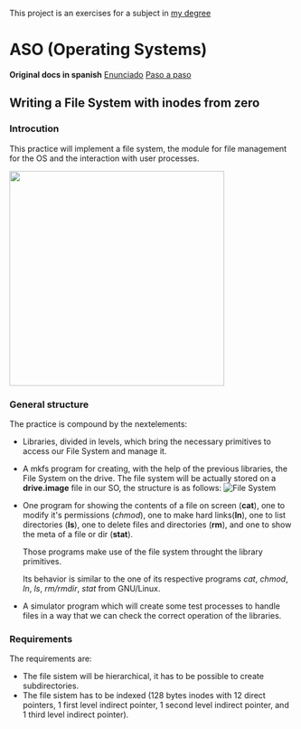 This project is an exercises for a subject in [my degree](http://eps.uib.es/est_estudi.php?idest=3)

ASO (Operating Systems)
=======================

**Original docs in spanish**
[Enunciado](http://hugochinchilla.github.com/hfs/doc/enunciado.html)
[Paso a paso](http://hugochinchilla.github.com/hfs/doc/pasoapaso.html)


Writing a File System with inodes from zero
-------------------------------------------

### Introcution

This practice will implement a file system, the module for file management for the OS and the interaction with user processes.

<img src="/hugochinchilla/hfs/raw/master/doc/enunciado_files/esquema2009-en-small.png" alt="" width="380" />

### General structure

The practice is compound by the nextelements:

 *  Libraries, divided in levels, which bring the necessary primitives to access our File
    System and manage it.
 *  A mkfs program for creating, with the help of the previous libraries, the File System
    on the drive. The file system will be actually stored on a **drive.image** file in our
    SO, the structure is as follows:
    ![File System](/hugochinchilla/hfs/raw/master/doc/enunciado_files/sistema_ficheros-en.png)
 *  One program for showing the contents of a file on screen (**cat**), one to modify it's
    permissions (*chmod*), one to make hard links(**ln**), one to list directories (**ls**),
    one to delete files and directories (**rm**), and one to show the meta of a file or dir
    (**stat**).

    Those programs make use of the file system throught the library primitives.

    Its behavior is similar to the one of its respective programs _cat_, _chmod_, _ln_,
    _ls_, _rm/rmdir_, _stat_ from GNU/Linux.
 *  A simulator program which will create some test processes to handle files in a way
    that we can check the correct operation of the libraries.


### Requirements

The requirements are:

 *  The file sistem will be hierarchical, it has to be possible to create subdirectories.
 *  The file sistem has to be indexed (128 bytes inodes with 12 direct pointers, 1 first
    level indirect pointer, 1 second level indirect pointer, and 1 third level indirect
    pointer).
